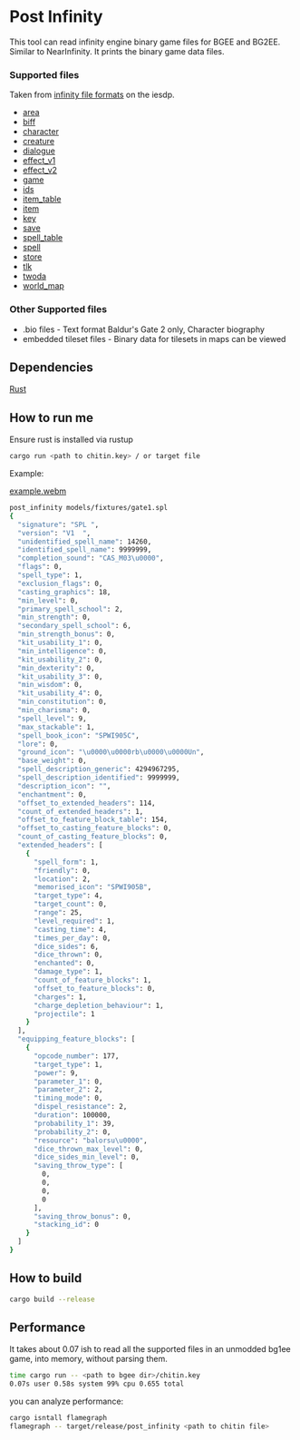 # Post Infinity

This tool can read infinity engine binary game files for BGEE and BG2EE. Similar to NearInfinity. It prints the binary game data files.

### Supported files

Taken from [infinity file formats](https://gibberlings3.github.io/iesdp/file_formats/index.htm) on the iesdp.

- [area](https://gibberlings3.github.io/iesdp/file_formats/ie_formats/are_v1.htm)
- [biff](https://gibberlings3.github.io/iesdp/file_formats/ie_formats/bif_v1.htm)
- [character](https://gibberlings3.github.io/iesdp/file_formats/ie_formats/chr_v2.htm)
- [creature](https://gibberlings3.github.io/iesdp/file_formats/ie_formats/cre_v1.htm)
- [dialogue](https://gibberlings3.github.io/iesdp/file_formats/ie_formats/dlg_v1.htm)
- [effect_v1](https://gibberlings3.github.io/iesdp/file_formats/ie_formats/eff_v1.htm#effv1_Header)
- [effect_v2](https://gibberlings3.github.io/iesdp/file_formats/ie_formats/eff_v2.htm)
- [game](https://gibberlings3.github.io/iesdp/file_formats/ie_formats/gam_v2.0.htm)
- [ids](https://gibberlings3.github.io/iesdp/file_formats/ie_formats/ids.htm)
- [item_table](https://gibberlings3.github.io/iesdp/file_formats/ie_formats/cre_v1.htm#CREV1_0_Item)
- [item](https://gibberlings3.github.io/iesdp/file_formats/ie_formats/itm_v1.htm)
- [key](https://gibberlings3.github.io/iesdp/file_formats/ie_formats/key_v1.htm)
- [save](https://gibberlings3.github.io/iesdp/file_formats/ie_formats/sav_v1.htm)
- [spell_table](https://gibberlings3.github.io/iesdp/file_formats/ie_formats/cre_v1.htm#CREV1_0_KnownSpell)
- [spell](https://gibberlings3.github.io/iesdp/file_formats/ie_formats/spl_v1.htm)
- [store](https://gibberlings3.github.io/iesdp/file_formats/ie_formats/sto_v1.htm)
- [tlk](https://gibberlings3.github.io/iesdp/file_formats/ie_formats/tlk_v1.htm)
- [twoda](https://gibberlings3.github.io/iesdp/file_formats/ie_formats/2da.htm)
- [world_map](https://gibberlings3.github.io/iesdp/file_formats/ie_formats/wmap_v1.htm#wmapv1_0_Header)

### Other Supported files

- .bio files - Text format Baldur's Gate 2 only, Character biography
- embedded tileset files - Binary data for tilesets in maps can be viewed

## Dependencies

[Rust](https://www.rust-lang.org/tools/install)

## How to run me

Ensure rust is installed via rustup

```sh
cargo run <path to chitin.key> / or target file
```

Example:

[example.webm](https://github.com/dark0dave/post_infinity/assets/52840419/5d5974ad-83fe-4abd-b5fd-18c1b94ff49a)

```sh
post_infinity models/fixtures/gate1.spl
{
  "signature": "SPL ",
  "version": "V1  ",
  "unidentified_spell_name": 14260,
  "identified_spell_name": 9999999,
  "completion_sound": "CAS_M03\u0000",
  "flags": 0,
  "spell_type": 1,
  "exclusion_flags": 0,
  "casting_graphics": 18,
  "min_level": 0,
  "primary_spell_school": 2,
  "min_strength": 0,
  "secondary_spell_school": 6,
  "min_strength_bonus": 0,
  "kit_usability_1": 0,
  "min_intelligence": 0,
  "kit_usability_2": 0,
  "min_dexterity": 0,
  "kit_usability_3": 0,
  "min_wisdom": 0,
  "kit_usability_4": 0,
  "min_constitution": 0,
  "min_charisma": 0,
  "spell_level": 9,
  "max_stackable": 1,
  "spell_book_icon": "SPWI905C",
  "lore": 0,
  "ground_icon": "\u0000\u0000rb\u0000\u0000Un",
  "base_weight": 0,
  "spell_description_generic": 4294967295,
  "spell_description_identified": 9999999,
  "description_icon": "",
  "enchantment": 0,
  "offset_to_extended_headers": 114,
  "count_of_extended_headers": 1,
  "offset_to_feature_block_table": 154,
  "offset_to_casting_feature_blocks": 0,
  "count_of_casting_feature_blocks": 0,
  "extended_headers": [
    {
      "spell_form": 1,
      "friendly": 0,
      "location": 2,
      "memorised_icon": "SPWI905B",
      "target_type": 4,
      "target_count": 0,
      "range": 25,
      "level_required": 1,
      "casting_time": 4,
      "times_per_day": 0,
      "dice_sides": 6,
      "dice_thrown": 0,
      "enchanted": 0,
      "damage_type": 1,
      "count_of_feature_blocks": 1,
      "offset_to_feature_blocks": 0,
      "charges": 1,
      "charge_depletion_behaviour": 1,
      "projectile": 1
    }
  ],
  "equipping_feature_blocks": [
    {
      "opcode_number": 177,
      "target_type": 1,
      "power": 9,
      "parameter_1": 0,
      "parameter_2": 2,
      "timing_mode": 0,
      "dispel_resistance": 2,
      "duration": 100000,
      "probability_1": 39,
      "probability_2": 0,
      "resource": "balorsu\u0000",
      "dice_thrown_max_level": 0,
      "dice_sides_min_level": 0,
      "saving_throw_type": [
        0,
        0,
        0,
        0
      ],
      "saving_throw_bonus": 0,
      "stacking_id": 0
    }
  ]
}
```

## How to build

```sh
cargo build --release
```

## Performance

It takes about 0.07 ish to read all the supported files in an unmodded bg1ee game, into memory, without parsing them.

```sh
time cargo run -- <path to bgee dir>/chitin.key
0.07s user 0.58s system 99% cpu 0.655 total
```

you can analyze performance:

```sh
cargo isntall flamegraph
flamegraph -- target/release/post_infinity <path to chitin file>
```

